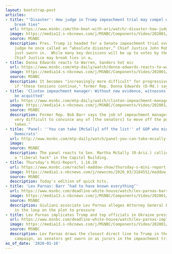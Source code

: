```yaml
---
layout: bootstrap-post
articles:
- title: "'Disaster': How judge in Trump impeachment trial may compel witnesses and
    break ties"
  url: https://www.msnbc.com/the-beat-with-ari/watch/-disaster-how-judge-in-trump-impeachment-trial-may-compel-witnesses-and-break-ties-76918853558
  image: https://media12.s-nbcnews.com/j/MSNBC/Components/Video/202001/n_ari_eblock_200116_1920x1080.nbcnews-fp-1200-630.jpg
  source: MSNBC
  description: Pres. Trump is headed for a Senate impeachment trial overseen by a
    judge he once called an “absolute disaster,” Chief Justice John Roberts, who was
    just sworn in.  While many key decisions will be up to votes by the Senate, a
    Chief Justice may break ties in a…
- title: Donna Edwards reacts to Warren, Sanders hot mic
  url: https://www.msnbc.com/mtp-daily/watch/donna-edwards-reacts-to-warren-sanders-hot-mic-76915269640
  image: https://media14.s-nbcnews.com/j/MSNBC/Components/Video/202001/n_mtpd_clip_2020visionwarren_200116_1920x1080.nbcnews-fp-1200-630.jpg
  source: MSNBC
  description: It becomes "increasingly more difficult" for progressives to come together
    if "these tensions continue," former Rep. Donna Edwards (D-Md.) says.
- title: 'Clinton impeachment manager: Without new evidence, witnesses Trump will
    be acquitted'
  url: https://www.msnbc.com/mtp-daily/watch/clinton-impeachment-manager-without-new-evidence-witnesses-trump-will-be-acquitted-76914757942
  image: https://media14.s-nbcnews.com/j/MSNBC/Components/Video/202001/n_mtpd_clip_barr_200116_1920x1080.nbcnews-fp-1200-630.jpg
  source: MSNBC
  description: Former Rep. Bob Barr says the job of impeachment managers "is made
    very difficult to convince any of [the senators] to move off the position they've
    taken."
- title: 'Panel: ''You can take [McSally] off the list'' of GOP who might side with
    Democrats'
  url: http://www.msnbc.com/mtp-daily/watch/panel-you-can-take-mcsally-off-the-list-of-gop-who-might-side-with-democrats-76913733866
  image: 
  source: MSNBC
  description: The panel reacts to Sen. Martha McSally (R-Ariz.) calling a reporter
    a "liberal hack" in the Capitol Building.
- title: Thursday's Mini-Report, 1.16.20
  url: https://www.msnbc.com/rachel-maddow-show/thursday-s-mini-report-1-16-20-n1117636
  image: https://media1.s-nbcnews.com/j/newscms/2020_03/3184551/maddow_theminireport_general-maddowblog_59501bc26a5008d86d9008713cfd78d2.nbcnews-fp-1200-630.png
  source: MSNBC
  description: Today's edition of quick hits.
- title: 'Lev Parnas: Barr ‘had to have known everything’'
  url: https://www.msnbc.com/deadline-white-house/watch/lev-parnas-barr-had-to-have-known-everything-76913221663
  image: https://media13.s-nbcnews.com/j/MSNBC/Components/Video/202001/n_wh_deadline_barr_200116_1920x1080.nbcnews-fp-1200-630.jpg
  source: MSNBC
  description: Giuliani associate Lev Parnas alleges Attorney General Bill Barr was
    in the loop on the plot to pressure
- title: Lev Parnas implicates Trump and top officials in Ukraine pressure campaign
  url: https://www.msnbc.com/deadline-white-house/watch/lev-parnas-implicates-trump-and-top-officials-in-ukraine-pressure-campaign-76913733515
  image: https://media13.s-nbcnews.com/j/MSNBC/Components/Video/202001/n_wh_deadline_parnas_200116_1920x1080.nbcnews-fp-1200-630.jpg
  source: MSNBC
  description: Lev Parnas draws the closest direct line to Trump in the Ukraine pressure
    campaign, as senators get sworn in as jurors in the impeachment trial
as_of_date: '2020-01-16'
---
```


